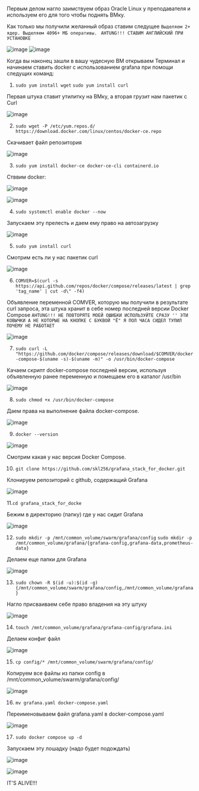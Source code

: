 Первым делом нагло заимствуем образ Oracle Linux у преподавателя и используем его для того чтобы поднять ВМку.

Как только мы получили желанный образ ставим следущее `Выделяем 2+ ядер. Выделяем 4096+ МБ оперативы.` ` AHTUNG!!! СТАВИМ АНГЛИЙСКИЙ ПРИ УСТАНОВКЕ`

![image](https://github.com/user-attachments/assets/3061c7d7-2e51-4877-ab78-3d4fe968878f)
![image](https://github.com/user-attachments/assets/d9ba4d62-dd58-43d7-b67d-5b87f5c9ae06)

Когда вы наконец зашли в вашу чудесную ВМ открываем Терминал и начинаем ставить docker с использованием grafana при помощи следущих команд:

1. `sudo yum install wget` `sudo yum install curl`

Первая штука ставит утилитку на ВМку, а вторая грузит нам пакетик с Curl

![image](https://github.com/user-attachments/assets/b93a56a9-fbbf-4109-a965-93deb3a5722d)

2. `sudo wget -P /etc/yum.repos.d/ https://download.docker.com/linux/centos/docker-ce.repo`

Скачивает файл репозитория

![image](https://github.com/user-attachments/assets/93749241-8898-42ed-a022-7bf4449777a7)


3. `sudo yum install docker-ce docker-ce-cli containerd.io`

Стввим docker:

![image](https://github.com/user-attachments/assets/adb6154e-c28b-411b-b38e-6b6dadd6ea8e)

![image](https://github.com/user-attachments/assets/87a9fa16-6727-429f-b2bd-bd6e37345708)


4. `sudo systemctl enable docker --now`
   
Запускаем эту прелесть и даем ему право на автозагрузку

![image](https://github.com/user-attachments/assets/e78faf4b-060c-4784-9caf-429cc2f13d84)

5. `sudo yum install curl`
   
Cмотрим есть ли у нас пакетик curl

![image](https://github.com/user-attachments/assets/0f06b9a0-557e-4167-953c-0d62814ce192)

6. `COMVER=$(curl -s https://api.github.com/repos/docker/compose/releases/latest | grep 'tag_name' | cut -d\" -f4)`

Объявление переменной COMVER, которую мы получили в результате curl запроса, эта штука хранит в себе номер последней версии Docker Compose `AHTUNG!!! НЕ ПОВТОРЯТЕ МОЕЙ ОШИБКИ ИСПОЛЬЗУЙТЕ СРАЗУ '' ЭТИ КОВЫЧКИ А НЕ КОТОРЫЕ НА КНОПКЕ С БУКВОЙ "Ё" Я ПОЛ ЧАСА СИДЕЛ ТУПИЛ ПОЧЕМУ НЕ РАБОТАЕТ`

![image](https://github.com/user-attachments/assets/7c2728d0-bee0-47b2-9aec-5a63d6e8929c)


7. `sudo curl -L "https://github.com/docker/compose/releases/download/$COMVER/docker-compose-$(uname -s)-$(uname -m)" -o /usr/bin/docker-compose`
   
Качаем скрипт docker-compose последней версии, используя объявленную ранее переменную и помещаем его в каталог /usr/bin

![image](https://github.com/user-attachments/assets/d9fd331f-c0dd-4c1f-b475-5c797ab7b995)

8. `sudo chmod +x /usr/bin/docker-compose`

Даем права на выполнение файла docker-compose.

![image](https://github.com/user-attachments/assets/5b9c7ae4-e7ea-45e0-b9f9-12830ecaf460)

9. `docker --version`
    
![image](https://github.com/user-attachments/assets/9f89ca27-cde1-455f-9ba6-5c99b9912497)

Cмотрим какая у нас версия Docker Compose.

10. `git clone https://github.com/skl256/grafana_stack_for_docker.git`

Клонируем репозиторий с github, содержащий Grafana

![image](https://github.com/user-attachments/assets/086b92b6-3973-46fa-aedc-29f67d7eff46)

11.`cd grafana_stack_for_docke`

Бежим в директорию (папку) где у нас сидит Grafana

![image](https://github.com/user-attachments/assets/f4d439d0-8f24-43a3-a281-16923fb151ee)

12. `sudo mkdir -p /mnt/common_volume/swarm/grafana/config`  `sudo mkdir -p /mnt/common_volume/grafana/{grafana-config,grafana-data,prometheus-data}`

Делаем еще папки для Grafana

![image](https://github.com/user-attachments/assets/45abe381-b91e-41f2-b6b2-12702258d646)

13. `sudo chown -R $(id -u):$(id -g) {/mnt/common_volume/swarm/grafana/config,/mnt/common_volume/grafana}`

Нагло присваиваем себе право владения на эту штуку

![image](https://github.com/user-attachments/assets/5dd83713-e509-4247-bcc9-b1934c49e9e9)

14. `touch /mnt/common_volume/grafana/grafana-config/grafana.ini`

Делаем конфиг файл 

![image](https://github.com/user-attachments/assets/35d104b9-e5ec-4c9d-b927-349e030d5a25)

15. `cp config/* /mnt/common_volume/swarm/grafana/config/`

Копируем все файлы из папки config в /mnt/common_volume/swarm/grafana/config/

![image](https://github.com/user-attachments/assets/35e80b04-530f-4bd6-89c2-f73ac7aa8358)

16. `mv grafana.yaml docker-compose.yaml`

Переименовываем файл grafana.yaml в docker-compose.yaml

![image](https://github.com/user-attachments/assets/71c5bdfa-abb4-481c-b280-40bae62f0a39)

17. `sudo docker compose up -d`

Запускаем эту лошадку (надо будет подождать)

![image](https://github.com/user-attachments/assets/1c0b265f-dd51-48e6-8a86-37676a2e3b35)

![image](https://github.com/user-attachments/assets/1b1d3a43-fdf5-4a03-91a8-74a170e7f3b1)

IT'S ALIVE!!!
